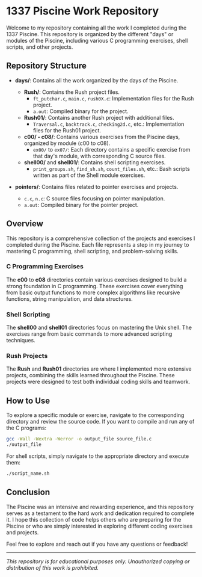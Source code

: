 
# 1337 Piscine Work Repository

Welcome to my repository containing all the work I completed during the 1337 Piscine. This repository is organized by the different "days" or modules of the Piscine, including various C programming exercises, shell scripts, and other projects.

## Repository Structure

- **days/**: Contains all the work organized by the days of the Piscine.
  - **Rush/**: Contains the Rush project files.
    - `ft_putchar.c`, `main.c`, `rush0X.c`: Implementation files for the Rush project.
    - `a.out`: Compiled binary for the project.
  - **Rush01/**: Contains another Rush project with additional files.
    - `Traversal.c`, `backtrack.c`, `checking2d.c`, etc.: Implementation files for the Rush01 project.
  - **c00/ - c08/**: Contains various exercises from the Piscine days, organized by module (c00 to c08).
    - `ex00/` to `ex07/`: Each directory contains a specific exercise from that day's module, with corresponding C source files.
  - **shell00/** and **shell01/**: Contains shell scripting exercises.
    - `print_groups.sh`, `find_sh.sh`, `count_files.sh`, etc.: Bash scripts written as part of the Shell module exercises.

- **pointers/**: Contains files related to pointer exercises and projects.
  - `c.c`, `n.c`: C source files focusing on pointer manipulation.
  - `a.out`: Compiled binary for the pointer project.

## Overview

This repository is a comprehensive collection of the projects and exercises I completed during the Piscine. Each file represents a step in my journey to mastering C programming, shell scripting, and problem-solving skills.

### C Programming Exercises

The **c00** to **c08** directories contain various exercises designed to build a strong foundation in C programming. These exercises cover everything from basic output functions to more complex algorithms like recursive functions, string manipulation, and data structures.

### Shell Scripting

The **shell00** and **shell01** directories focus on mastering the Unix shell. The exercises range from basic commands to more advanced scripting techniques.

### Rush Projects

The **Rush** and **Rush01** directories are where I implemented more extensive projects, combining the skills learned throughout the Piscine. These projects were designed to test both individual coding skills and teamwork.

## How to Use

To explore a specific module or exercise, navigate to the corresponding directory and review the source code. If you want to compile and run any of the C programs:

```bash
gcc -Wall -Wextra -Werror -o output_file source_file.c
./output_file
```

For shell scripts, simply navigate to the appropriate directory and execute them:

```bash
./script_name.sh
```

## Conclusion

The Piscine was an intensive and rewarding experience, and this repository serves as a testament to the hard work and dedication required to complete it. I hope this collection of code helps others who are preparing for the Piscine or who are simply interested in exploring different coding exercises and projects.

Feel free to explore and reach out if you have any questions or feedback!

---

*This repository is for educational purposes only. Unauthorized copying or distribution of this work is prohibited.*